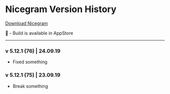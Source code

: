 # Nicegram Version History

[Download Nicegram](/faq/#download)

🍏 - Build is available in AppStore

---

### v 5.12.1 (76) | 24.09.19
- Fixed something


### v 5.12.1 (75) | 23.09.19
- Break something
